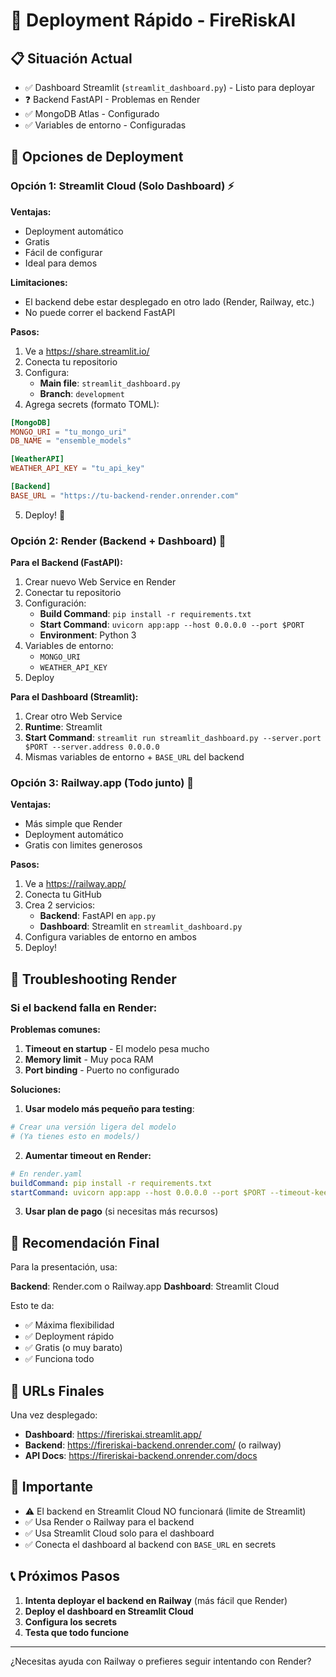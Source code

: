 # 🚀 Deployment Rápido - FireRiskAI

## 📋 Situación Actual

- ✅ Dashboard Streamlit (`streamlit_dashboard.py`) - Listo para deployar
- ❓ Backend FastAPI - Problemas en Render
- ✅ MongoDB Atlas - Configurado
- ✅ Variables de entorno - Configuradas

## 🎯 Opciones de Deployment

### **Opción 1: Streamlit Cloud (Solo Dashboard) ⚡**

**Ventajas:**
- Deployment automático
- Gratis
- Fácil de configurar
- Ideal para demos

**Limitaciones:**
- El backend debe estar desplegado en otro lado (Render, Railway, etc.)
- No puede correr el backend FastAPI

**Pasos:**
1. Ve a https://share.streamlit.io/
2. Conecta tu repositorio
3. Configura:
   - **Main file**: `streamlit_dashboard.py`
   - **Branch**: `development`
4. Agrega secrets (formato TOML):
```toml
[MongoDB]
MONGO_URI = "tu_mongo_uri"
DB_NAME = "ensemble_models"

[WeatherAPI]
WEATHER_API_KEY = "tu_api_key"

[Backend]
BASE_URL = "https://tu-backend-render.onrender.com"
```
5. Deploy! 🎉

### **Opción 2: Render (Backend + Dashboard) 🔄**

**Para el Backend (FastAPI):**
1. Crear nuevo Web Service en Render
2. Conectar tu repositorio
3. Configuración:
   - **Build Command**: `pip install -r requirements.txt`
   - **Start Command**: `uvicorn app:app --host 0.0.0.0 --port $PORT`
   - **Environment**: Python 3
4. Variables de entorno:
   - `MONGO_URI`
   - `WEATHER_API_KEY`
5. Deploy

**Para el Dashboard (Streamlit):**
1. Crear otro Web Service
2. **Runtime**: Streamlit
3. **Start Command**: `streamlit run streamlit_dashboard.py --server.port $PORT --server.address 0.0.0.0`
4. Mismas variables de entorno + `BASE_URL` del backend

### **Opción 3: Railway.app (Todo junto) 🚂**

**Ventajas:**
- Más simple que Render
- Deployment automático
- Gratis con limites generosos

**Pasos:**
1. Ve a https://railway.app/
2. Conecta tu GitHub
3. Crea 2 servicios:
   - **Backend**: FastAPI en `app.py`
   - **Dashboard**: Streamlit en `streamlit_dashboard.py`
4. Configura variables de entorno en ambos
5. Deploy!

## 🔧 Troubleshooting Render

### **Si el backend falla en Render:**

**Problemas comunes:**
1. **Timeout en startup** - El modelo pesa mucho
2. **Memory limit** - Muy poca RAM
3. **Port binding** - Puerto no configurado

**Soluciones:**

1. **Usar modelo más pequeño para testing**:
```bash
# Crear una versión ligera del modelo
# (Ya tienes esto en models/)
```

2. **Aumentar timeout en Render:**
```yaml
# En render.yaml
buildCommand: pip install -r requirements.txt
startCommand: uvicorn app:app --host 0.0.0.0 --port $PORT --timeout-keep-alive 60
```

3. **Usar plan de pago** (si necesitas más recursos)

## 🎯 Recomendación Final

Para la presentación, usa:

**Backend**: Render.com o Railway.app
**Dashboard**: Streamlit Cloud

Esto te da:
- ✅ Máxima flexibilidad
- ✅ Deployment rápido
- ✅ Gratis (o muy barato)
- ✅ Funciona todo

## 📝 URLs Finales

Una vez desplegado:
- **Dashboard**: https://fireriskai.streamlit.app/
- **Backend**: https://fireriskai-backend.onrender.com/ (o railway)
- **API Docs**: https://fireriskai-backend.onrender.com/docs

## 🚨 Importante

- ⚠️ El backend en Streamlit Cloud NO funcionará (limite de Streamlit)
- ✅ Usa Render o Railway para el backend
- ✅ Usa Streamlit Cloud solo para el dashboard
- ✅ Conecta el dashboard al backend con `BASE_URL` en secrets

## 📞 Próximos Pasos

1. **Intenta deployar el backend en Railway** (más fácil que Render)
2. **Deploy el dashboard en Streamlit Cloud**
3. **Configura los secrets**
4. **Testa que todo funcione**

---

¿Necesitas ayuda con Railway o prefieres seguir intentando con Render?

